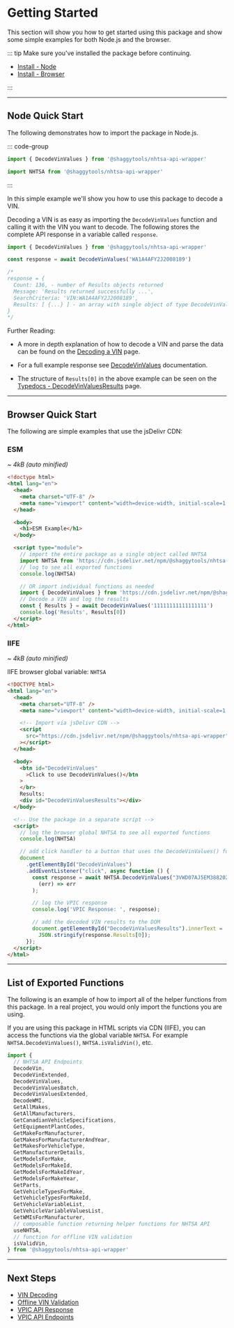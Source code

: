 # Getting Started

This section will show you how to get started using this package and show some simple
examples for both Node.js and the browser.

::: tip Make sure you've installed the package before continuing.

- [Install - Node](../guide/install#node)
- [Install - Browser](../guide/install#browser)

:::

---

## Node Quick Start

The following demonstrates how to import the package in Node.js.

::: code-group

```js [Individual Methods]
import { DecodeVinValues } from '@shaggytools/nhtsa-api-wrapper'
```

```js [Entire Package]
import NHTSA from '@shaggytools/nhtsa-api-wrapper'
```

:::

In this simple example we'll show you how to use this package to decode a VIN.

Decoding a VIN is as easy as importing the `DecodeVinValues` function and calling it
with the VIN you want to decode. The following stores the complete API response in a
variable called `response`.

```typescript
import { DecodeVinValues } from '@shaggytools/nhtsa-api-wrapper'

const response = await DecodeVinValues('WA1A4AFY2J2008189')

/*
response = {
  Count: 136, - number of Results objects returned
  Message: 'Results returned successfully ...',
  SearchCriteria: 'VIN:WA1A4AFY2J2008189',
  Results: [ {...} ] - an array with single object of type DecodeVinValuesResults
}
*/
```

Further Reading:

- A more in depth explanation of how to decode a VIN and parse the data can be found on the
  [Decoding a VIN](../guide/vin-decoding) page.

- For a full example response see [DecodeVinValues](../api/endpoints/decode-vin-values#returns)
  documentation.

- The structure of `Results[0]` in the above example can be seen on the
  [Typedocs - DecodeVinValuesResults](../typedoc/api/endpoints/DecodeVinValues#decodevinvaluesresults)
  page.

---

## Browser Quick Start

The following are simple examples that use the jsDelivr CDN:

### ESM

_~ 4kB (auto minified)_

```html
<!doctype html>
<html lang="en">
  <head>
    <meta charset="UTF-8" />
    <meta name="viewport" content="width=device-width, initial-scale=1.0" />
  </head>

  <body>
    <h1>ESM Example</h1>
  </body>

  <script type="module">
    // import the entire package as a single object called NHTSA
    import NHTSA from 'https://cdn.jsdelivr.net/npm/@shaggytools/nhtsa-api-wrapper/+esm'
    // log to see all exported functions
    console.log(NHTSA)

    // OR import individual functions as needed
    import { DecodeVinValues } from 'https://cdn.jsdelivr.net/npm/@shaggytools/nhtsa-api-wrapper/+esm'
    // Decode a VIN and log the results
    const { Results } = await DecodeVinValues('11111111111111111')
    console.log('Results', Results[0])
  </script>
</html>
```

### IIFE

_~ 4kB (auto minified)_

IIFE browser global variable: `NHTSA`

```html
<!DOCTYPE html>
<html lang="en">
  <head>
    <meta charset="UTF-8" />
    <meta name="viewport" content="width=device-width, initial-scale=1.0" />

    <!-- Import via jsDelivr CDN -->
    <script
      src="https://cdn.jsdelivr.net/npm/@shaggytools/nhtsa-api-wrapper"
    ></script>
  </head>

  <body>
    <btn id="DecodeVinValues"
      >Click to use DecodeVinValues()</btn
    >
    </br>
    Results:
    <div id="DecodeVinValuesResults"></div>
  </body>

  <!-- Use the package in a separate script -->
  <script>
    // log the browser global NHTSA to see all exported functions
    console.log(NHTSA)

    // add click handler to a button that uses the DecodeVinValues() function
    document
      .getElementById("DecodeVinValues")
      .addEventListener("click", async function () {
        const response = await NHTSA.DecodeVinValues("3VWD07AJ5EM388202").catch(
          (err) => err
        );

        // log the VPIC response
        console.log('VPIC Response: ', response);

        // add the decoded VIN results to the DOM
        document.getElementById("DecodeVinValuesResults").innerText =
          JSON.stringify(response.Results[0]);
      });
  </script>
</html>
```

---

## List of Exported Functions

The following is an example of how to import all of the helper functions from this package.
In a real project, you would only import the functions you are using.

If you are using this package in HTML scripts via CDN (IIFE), you can access the functions via the
global variable `NHTSA`. For example `NHTSA.DecodeVinValues()`, `NHTSA.isValidVin()`, etc.

```javascript
import {
  // NHTSA API Endpoints
  DecodeVin,
  DecodeVinExtended,
  DecodeVinValues,
  DecodeVinValuesBatch,
  DecodeVinValuesExtended,
  DecodeWMI,
  GetAllMakes,
  GetAllManufacturers,
  GetCanadianVehicleSpecifications,
  GetEquipmentPlantCodes,
  GetMakeForManufacturer,
  GetMakesForManufacturerAndYear,
  GetMakesForVehicleType,
  GetManufacturerDetails,
  GetModelsForMake,
  GetModelsForMakeId,
  GetModelsForMakeIdYear,
  GetModelsForMakeYear,
  GetParts,
  GetVehicleTypesForMake,
  GetVehicleTypesForMakeId,
  GetVehicleVariableList,
  GetVehicleVariableValuesList,
  GetWMIsForManufacturer,
  // composable function returning helper functions for NHTSA API
  useNHTSA,
  // function for offline VIN validation
  isValidVin,
} from '@shaggytools/nhtsa-api-wrapper'
```

---

## Next Steps

- [VIN Decoding](../guide/vin-decoding)
- [Offline VIN Validation](../guide/offline-vin-validation)
- [VPIC API Response](../api/vpic-api-response)
- [VPIC API Endpoints](../api/endpoints/#vpic-api-endpoints)
